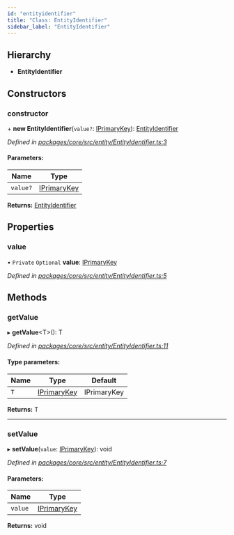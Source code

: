 ```yaml
---
id: "entityidentifier"
title: "Class: EntityIdentifier"
sidebar_label: "EntityIdentifier"
---
```


## Hierarchy

* **EntityIdentifier**

## Constructors

### constructor

\+ **new EntityIdentifier**(`value?`: [IPrimaryKey](../index.md#iprimarykey)): [EntityIdentifier](entityidentifier.md)

*Defined in [packages/core/src/entity/EntityIdentifier.ts:3](https://github.com/mikro-orm/mikro-orm/blob/18b580bb42/packages/core/src/entity/EntityIdentifier.ts#L3)*

#### Parameters:

Name | Type |
------ | ------ |
`value?` | [IPrimaryKey](../index.md#iprimarykey) |

**Returns:** [EntityIdentifier](entityidentifier.md)

## Properties

### value

• `Private` `Optional` **value**: [IPrimaryKey](../index.md#iprimarykey)

*Defined in [packages/core/src/entity/EntityIdentifier.ts:5](https://github.com/mikro-orm/mikro-orm/blob/18b580bb42/packages/core/src/entity/EntityIdentifier.ts#L5)*

## Methods

### getValue

▸ **getValue**&#60;T>(): T

*Defined in [packages/core/src/entity/EntityIdentifier.ts:11](https://github.com/mikro-orm/mikro-orm/blob/18b580bb42/packages/core/src/entity/EntityIdentifier.ts#L11)*

#### Type parameters:

Name | Type | Default |
------ | ------ | ------ |
`T` | [IPrimaryKey](../index.md#iprimarykey) | IPrimaryKey |

**Returns:** T

___

### setValue

▸ **setValue**(`value`: [IPrimaryKey](../index.md#iprimarykey)): void

*Defined in [packages/core/src/entity/EntityIdentifier.ts:7](https://github.com/mikro-orm/mikro-orm/blob/18b580bb42/packages/core/src/entity/EntityIdentifier.ts#L7)*

#### Parameters:

Name | Type |
------ | ------ |
`value` | [IPrimaryKey](../index.md#iprimarykey) |

**Returns:** void
